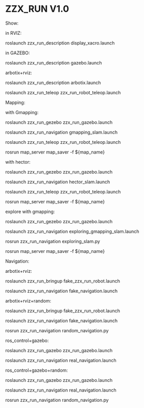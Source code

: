 # ZZX_RUN V1.0

Show:

  in RVIZ:
  
  roslaunch zzx_run_description display_xacro.launch
  
  
  in GAZEBO:
  
  roslaunch zzx_run_description gazebo.launch
  
  
  arbotix+rviz:
  
  roslaunch zzx_run_description arbotix.launch
  
  roslaunch zzx_run_teleop zzx_run_robot_teleop.launch
  
  
Mapping:

  with Gmapping:
  
  roslaunch zzx_run_gezebo zzx_run_gazebo.launch
  
  roslaunch zzx_run_navigation gmapping_slam.launch
  
  roslaunch zzx_run_teleop zzx_run_robot_teleop.launch
  
  rosrun map_server map_saver -f ${map_name}
  
  
  with hector:
  
  roslaunch zzx_run_gezebo zzx_run_gazebo.launch
  
  roslaunch zzx_run_navigation hector_slam.launch
  
  roslaunch zzx_run_teleop zzx_run_robot_teleop.launch
  
  rosrun map_server map_saver -f ${map_name}
  
  
  explore with gmapping:
  
  roslaunch zzx_run_gezebo zzx_run_gazebo.launch
  
  roslaunch zzx_run_navigation exploring_gmapping_slam.launch
  
  rosrun zzx_run_navigation exploring_slam.py
  
  rosrun map_server map_saver -f ${map_name}
  
  
Navigation:

  arbotix+rviz:
  
  roslaunch zzx_run_bringup fake_zzx_run_robot.launch
  
  roslaunch zzx_run_navigation fake_navigation.launch
  

  arbotix+rviz+random:
  
  roslaunch zzx_run_bringup fake_zzx_run_robot.launch
  
  roslaunch zzx_run_navigation fake_navigation.launch
  
  rosrun zzx_run_navigation random_navigation.py
  
  
  ros_control+gazebo:
  
  roslaunch zzx_run_gazebo zzx_run_gazebo.launch
  
  roslaunch zzx_run_navigation real_navigation.launch
  
  
  ros_control+gazebo+random:
  
  roslaunch zzx_run_gazebo zzx_run_gazebo.launch
  
  roslaunch zzx_run_navigation real_navigation.launch
  
  rosrun zzx_run_navigation random_navigation.py
  
